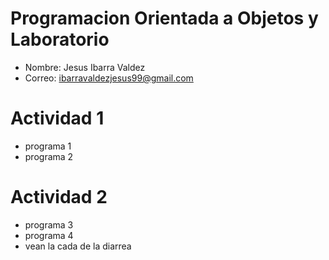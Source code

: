 # Programacion Orientada a Objetos y Laboratorio

- Nombre: Jesus Ibarra Valdez
- Correo: ibarravaldezjesus99@gmail.com

# Actividad 1
- programa 1
- programa 2


# Actividad 2
- programa 3
- programa 4
- vean la cada de la diarrea